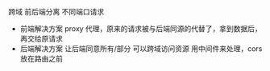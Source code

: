 跨域
前后端分离 不同端口请求
- 前端解决方案
  proxy 代理，原来的请求被与后端同源的代替了，拿到数据后，再交给原请求
- 后端解决方案
  让后端同意所有/部分 可以跨域访问资源
  用中间件来处理，cors 放在路由之前